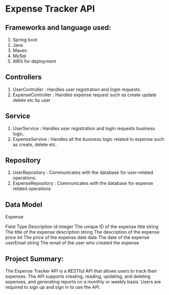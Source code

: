 # Expense Tracker API

## Frameworks and language used:
1. Spring boot
2. Java
3. Maven
4. MySql
5. AWS for deployment

## Controllers
1. UserController : Handles user registration and login requests.
2. ExpenseController : Handles expense request such as create update delete etc by user

## Service
1. UserService : Handles user registration and login requests business logic.
2. ExpenseService : Handles all the business logic related to expense such as create, delete etc.

## Repository
1. UserRepository : Communicates with the database for user-related operations.
2. ExpenseRepository : Communicates with the database for expense related operations

## Data Model
Expense

Field	          Type	           Description
id	            integer	      The unique ID of the expense
title	          string	      The title of the expense
description    	string	      The description of the expense
price	          int	        The price of the expense
date	          date	        The date of the expense
userEmail     	string	      The email of the user who created the expense


## Project Summary:
The Expense Tracker API is a RESTful API that allows users to track their expenses. The API supports creating, reading, updating, and deleting expenses, and generating reports on a monthly or weekly basis. Users are required to sign up and sign in to use the API.
